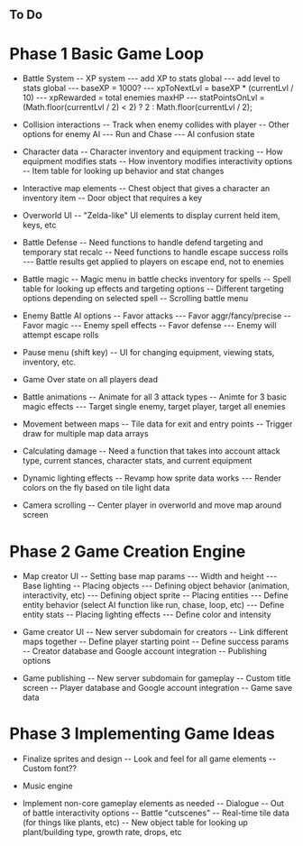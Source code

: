 ## To Do

# Phase 1 Basic Game Loop

- Battle System
-- XP system
--- add XP to stats global
--- add level to stats global
--- baseXP = 1000?
--- xpToNextLvl = baseXP * (currentLvl / 10)
--- xpRewarded = total enemies maxHP
--- statPointsOnLvl = (Math.floor(currentLvl / 2) < 2) ? 2 : Math.floor(currentLvl / 2);

- Collision interactions
-- Track when enemy collides with player
-- Other options for enemy AI
--- Run and Chase
--- AI confusion state

- Character data
-- Character inventory and equipment tracking
-- How equipment modifies stats
-- How inventory modifies interactivity options
-- Item table for looking up behavior and stat changes

- Interactive map elements
-- Chest object that gives a character an inventory item
-- Door object that requires a key

- Overworld UI
-- "Zelda-like" UI elements to display current held item, keys, etc

- Battle Defense
-- Need functions to handle defend targeting and temporary stat recalc
-- Need functions to handle escape success rolls
--- Battle results get applied to players on escape end, not to enemies

- Battle magic
-- Magic menu in battle checks inventory for spells
-- Spell table for looking up effects and targeting options
-- Different targeting options depending on selected spell
-- Scrolling battle menu

- Enemy Battle AI options
-- Favor attacks
--- Favor aggr/fancy/precise
-- Favor magic
--- Enemy spell effects
-- Favor defense
--- Enemy will attempt escape rolls

- Pause menu (shift key)
-- UI for changing equipment, viewing stats, inventory, etc.

- Game Over state on all players dead

- Battle animations
-- Animate for all 3 attack types
-- Animte for 3 basic magic effects
--- Target single enemy, target player, target all enemies

- Movement between maps
-- Tile data for exit and entry points
-- Trigger draw for multiple map data arrays

- Calculating damage
-- Need a function that takes into account attack type, current stances, character stats, and current equipment

- Dynamic lighting effects
-- Revamp how sprite data works
--- Render colors on the fly based on tile light data

- Camera scrolling
-- Center player in overworld and move map around screen

# Phase 2 Game Creation Engine

- Map creator UI
-- Setting base map params
--- Width and height
--- Base lighting
-- Placing objects
--- Defining object behavior (animation, interactivity, etc)
--- Defining object sprite
-- Placing entities
--- Define entity behavior (select AI function like run, chase, loop, etc)
--- Define entity stats
-- Placing lighting effects
--- Define color and intensity

- Game creator UI
-- New server subdomain for creators
-- Link different maps together
-- Define player starting point
-- Define success params
-- Creator database and Google account integration
-- Publishing options

- Game publishing
-- New server subdomain for gameplay
-- Custom title screen
-- Player database and Google account integration
-- Game save data

# Phase 3 Implementing Game Ideas

- Finalize sprites and design
-- Look and feel for all game elements
-- Custom font??

- Music engine

- Implement non-core gameplay elements as needed
-- Dialogue
-- Out of battle interactivity options
-- Battle "cutscenes"
-- Real-time tile data (for things like plants, etc)
-- New object table for looking up plant/building type, growth rate, drops, etc

